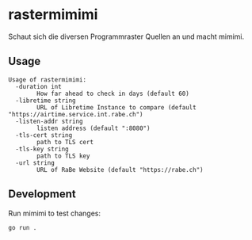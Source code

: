 # rastermimimi

Schaut sich die diversen Programmraster Quellen an und macht mimimi.

## Usage

```
Usage of rastermimimi:
  -duration int
        How far ahead to check in days (default 60)
  -libretime string
        URL of Libretime Instance to compare (default "https://airtime.service.int.rabe.ch")
  -listen-addr string
        listen address (default ":8080")
  -tls-cert string
        path to TLS cert
  -tls-key string
        path to TLS key
  -url string
        URL of RaBe Website (default "https://rabe.ch")
```

## Development

Run mimimi to test changes:
```
go run .
```
